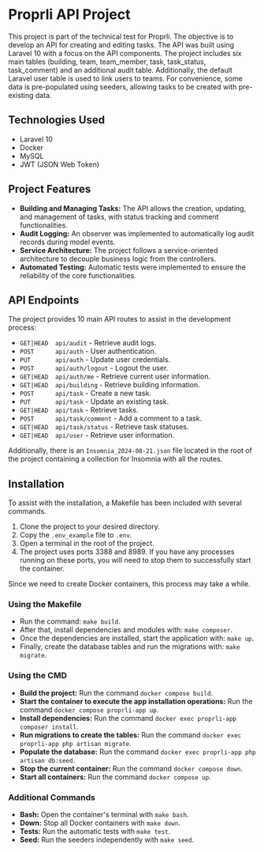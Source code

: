 # Proprli API Project

This project is part of the technical test for Proprli. The objective is to develop an API for creating and editing tasks. The API was built using Laravel 10 with a focus on the API components. The project includes six main tables (building, team, team_member, task, task_status, task_comment) and an additional audit table. Additionally, the default Laravel user table is used to link users to teams. For convenience, some data is pre-populated using seeders, allowing tasks to be created with pre-existing data.

## Technologies Used

- Laravel 10
- Docker
- MySQL
- JWT (JSON Web Token)

## Project Features

- **Building and Managing Tasks:** The API allows the creation, updating, and management of tasks, with status tracking and comment functionalities.
- **Audit Logging:** An observer was implemented to automatically log audit records during model events.
- **Service Architecture:** The project follows a service-oriented architecture to decouple business logic from the controllers.
- **Automated Testing:** Automatic tests were implemented to ensure the reliability of the core functionalities.

## API Endpoints

The project provides 10 main API routes to assist in the development process:

- `GET|HEAD  api/audit` - Retrieve audit logs.
- `POST      api/auth` - User authentication.
- `PUT       api/auth` - Update user credentials.
- `POST      api/auth/logout` - Logout the user.
- `GET|HEAD  api/auth/me` - Retrieve current user information.
- `GET|HEAD  api/building` - Retrieve building information.
- `POST      api/task` - Create a new task.
- `PUT       api/task` - Update an existing task.
- `GET|HEAD  api/task` - Retrieve tasks.
- `POST      api/task/comment` - Add a comment to a task.
- `GET|HEAD  api/task/status` - Retrieve task statuses.
- `GET|HEAD  api/user` - Retrieve user information.

Additionally, there is an `Insomnia_2024-08-21.json` file located in the root of the project containing a collection for Insomnia with all the routes.

## Installation

To assist with the installation, a Makefile has been included with several commands.

1. Clone the project to your desired directory.
2. Copy the `.env_example` file to `.env`.
3. Open a terminal in the root of the project.
4. The project uses ports 3388 and 8989. If you have any processes running on these ports, you will need to stop them to successfully start the container.

Since we need to create Docker containers, this process may take a while. 

### Using the Makefile

- Run the command: `make build`.
- After that, install dependencies and modules with: `make composer`.
- Once the dependencies are installed, start the application with: `make up`.
- Finally, create the database tables and run the migrations with: `make migrate`.

### Using the CMD

- **Build the project:** Run the command `docker compose build`.
- **Start the container to execute the app installation operations:** Run the command `docker compose proprli-app up`.
- **Install dependencies:** Run the command `docker exec proprli-app composer install`.
- **Run migrations to create the tables:** Run the command `docker exec proprli-app php artisan migrate`.
- **Populate the database:** Run the command `docker exec proprli-app php artisan db:seed`.
- **Stop the current container:** Run the command `docker compose down`.
- **Start all containers:** Run the command `docker compose up`.

### Additional Commands

- **Bash:** Open the container's terminal with `make bash`.
- **Down:** Stop all Docker containers with `make down`.
- **Tests:** Run the automatic tests with `make test`.
- **Seed:** Run the seeders independently with `make seed`.
